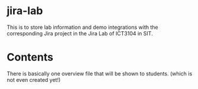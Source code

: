 # jira-lab
This is to store lab information and demo integrations with the corresponding Jira project in the Jira Lab of ICT3104 in SIT.

# Contents
There is basically one overview file that will be shown to students. (which is not even created yet!)
